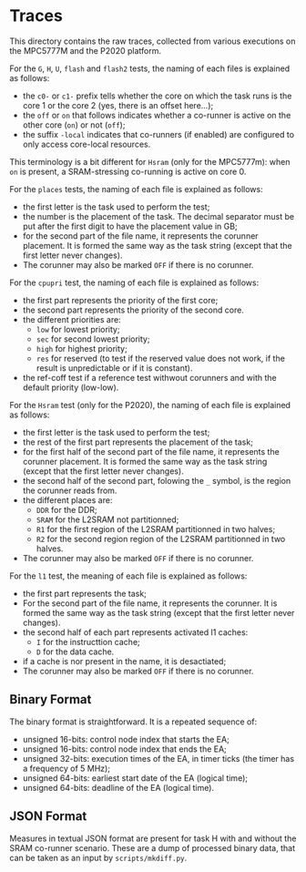 # Traces

This directory contains the raw traces, collected from various executions on
the MPC5777M and the P2020 platform.

For the `G`, `H`, `U`, `flash` and `flash2` tests, the naming of each files is explained as follows:

- the `c0-` or `c1-` prefix tells whether the core on which the task runs
  is the core 1 or the core 2 (yes, there is an offset here...);
- the `off` or `on` that follows indicates whether a co-runner is active on
  the other core (`on`) or not (`off`);
- the suffix `-local` indicates that co-runners (if enabled) are configured
  to only access core-local resources.

This terminology is a bit different for `Hsram` (only for the MPC5777m): when `on`  is present,
a SRAM-stressing co-running is active on core 0.

For the `places` tests, the naming of each file is explained as follows:
  - the first letter is the task used to perform the test;
  - the number is the placement of the task. The decimal separator must be put after the first digit to have the placement value in GB;
  - for the second part of the file name, it represents the corunner placement. It is formed the same way as the task string (except that the first letter never changes).
  - The corunner may also be marked `OFF` if there is no corunner.

For the `cpupri` test, the naming of each file is explained as follows:
  - the first part represents the priority of the first core;
  - the second part represents the priority of the second core.
  - the different priorities are:
    * `low` for lowest priority;
    * `sec` for second lowest priority;
    * `high` for highest priority;
    * `res` for reserved (to test if the reserved value does not work, if the result is unpredictable or if it is constant).
  - the ref-coff test if a reference test withwout corunners and with the default priority (low-low).

For the `Hsram` test (only for the P2020), the naming of each file is explained as follows:
  - the first letter is the task used to perform the test;
  - the rest of the first part represents the placement of the task;
  - for the first half of the second part of the file name, it represents the corunner placement. It is formed the same way as the task string (except that the first letter never changes).
  - the second half of the second part, folowing the `_` symbol, is the region the corunner reads from.
  - the different places are:
    * `DDR` for the DDR;
    * `SRAM` for the L2SRAM not partitionned;
    * `R1` for the first region of the L2SRAM partitionned in two halves;
    * `R2` for the second region region of the L2SRAM partitionned in two halves.
  - The corunner may also be marked `OFF` if there is no corunner.

For the `l1` test, the meaning of each file is explained as follows:
  - the first part represents the task;
  - For the second part of the file name, it represents the corunner. It is formed the same way as the task string (except that the first letter never changes).
  - the second half of each part represents activated l1 caches:
    * `I` for the instructtion cache;
    * `D` for the data cache.
  - if a cache is nor present in the name, it is desactiated;
  - The corunner may also be marked `OFF` if there is no corunner.


## Binary Format

The binary format is straightforward. It is a repeated sequence of:

- unsigned 16-bits: control node index that starts the EA;
- unsigned 16-bits: control node index that ends the EA;
- unsigned 32-bits: execution times of the EA, in timer ticks (the timer has a
  frequency of 5 MHz);
- unsigned 64-bits: earliest start date of the EA (logical time);
- unsigned 64-bits: deadline of the EA (logical time).


## JSON Format

Measures in textual JSON format are present for task H with and without the
SRAM co-runner scenario. These are a dump of processed binary data, that can be
taken as an input by `scripts/mkdiff.py`.
